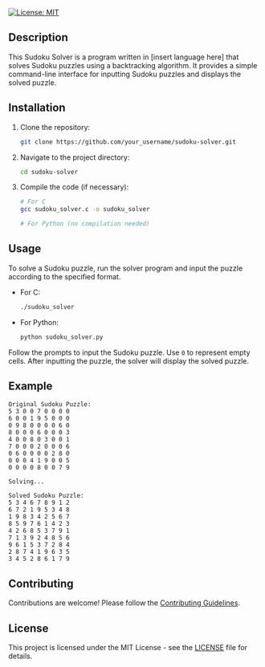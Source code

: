 [![License: MIT](https://img.shields.io/badge/License-MIT-yellow.svg)](https://opensource.org/licenses/MIT)

## Description

This Sudoku Solver is a program written in [insert language here] that solves Sudoku puzzles using a backtracking algorithm. It provides a simple command-line interface for inputting Sudoku puzzles and displays the solved puzzle.

## Installation

1. Clone the repository:
   ```sh
   git clone https://github.com/your_username/sudoku-solver.git
   ```
2. Navigate to the project directory:
   ```sh
   cd sudoku-solver
   ```
3. Compile the code (if necessary):
   ```sh
   # For C
   gcc sudoku_solver.c -o sudoku_solver
   ```
   ```sh
   # For Python (no compilation needed)
   ```

## Usage

To solve a Sudoku puzzle, run the solver program and input the puzzle according to the specified format.

- For C:
  ```sh
  ./sudoku_solver
  ```
- For Python:
  ```sh
  python sudoku_solver.py
  ```

Follow the prompts to input the Sudoku puzzle. Use `0` to represent empty cells. After inputting the puzzle, the solver will display the solved puzzle.

## Example

```
Original Sudoku Puzzle:
5 3 0 0 7 0 0 0 0
6 0 0 1 9 5 0 0 0
0 9 8 0 0 0 0 6 0
8 0 0 0 6 0 0 0 3
4 0 0 8 0 3 0 0 1
7 0 0 0 2 0 0 0 6
0 6 0 0 0 0 2 8 0
0 0 0 4 1 9 0 0 5
0 0 0 0 8 0 0 7 9

Solving...

Solved Sudoku Puzzle:
5 3 4 6 7 8 9 1 2
6 7 2 1 9 5 3 4 8
1 9 8 3 4 2 5 6 7
8 5 9 7 6 1 4 2 3
4 2 6 8 5 3 7 9 1
7 1 3 9 2 4 8 5 6
9 6 1 5 3 7 2 8 4
2 8 7 4 1 9 6 3 5
3 4 5 2 8 6 1 7 9
```

## Contributing

Contributions are welcome! Please follow the [Contributing Guidelines](CONTRIBUTING.md).

## License

This project is licensed under the MIT License - see the [LICENSE](LICENSE) file for details.
